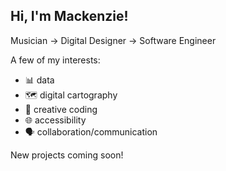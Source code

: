 
## Hi, I'm Mackenzie! 
Musician → Digital Designer → Software Engineer

A few of my interests:
 - 📊  data 
 - 🗺️  digital cartography 
 - 🎨  creative coding
 - 🌐  accessibility
 - 🗣  collaboration/communication
 
New projects coming soon!
